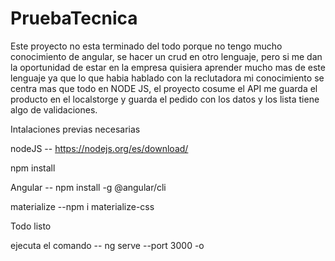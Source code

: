 # PruebaTecnica
Este proyecto no esta terminado del todo porque no tengo mucho conocimiento de angular, se hacer un crud en otro lenguaje, pero si me dan la oportunidad de estar en la empresa quisiera aprender mucho mas de este lenguaje ya que lo que habia hablado con la reclutadora mi conocimiento se centra mas que todo en NODE JS, el proyecto cosume el API me guarda el producto en el localstorge y guarda el pedido con los datos y los lista tiene algo de validaciones.




Intalaciones previas necesarias


nodeJS -- https://nodejs.org/es/download/

npm install

Angular -- npm install -g @angular/cli

materialize --npm i materialize-css


Todo listo

ejecuta el comando -- ng serve --port 3000 -o




